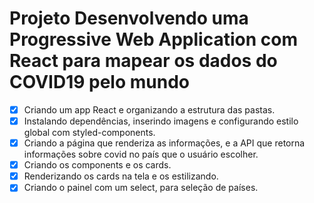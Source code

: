 # Projeto Desenvolvendo uma Progressive Web Application com React para mapear os dados do COVID19 pelo mundo

- [x] Criando um app React e organizando a estrutura das pastas.
- [x] Instalando dependências, inserindo imagens e configurando estilo global com styled-components.
- [x] Criando a página que renderiza as informações, e a API que retorna informações sobre covid no país que o usuário escolher.
- [x] Criando os components e os cards.
- [x] Renderizando os cards na tela e os estilizando.
- [x] Criando o painel com um select, para seleção de países.